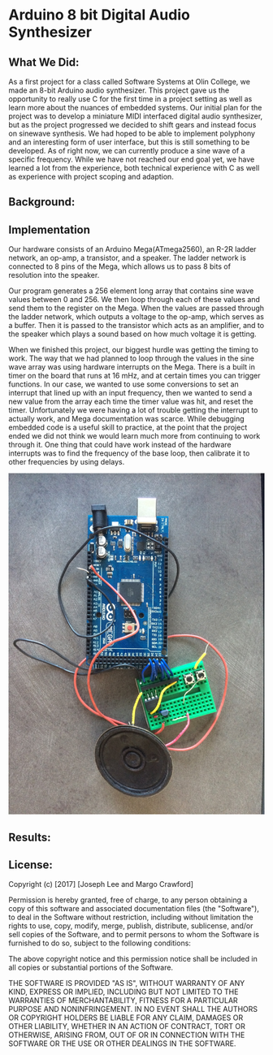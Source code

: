 # Arduino 8 bit Digital Audio Synthesizer
## What We Did:
As a first project for a class called Software Systems at Olin College, we made an 8-bit Arduino audio synthesizer. This project gave us the opportunity to really use C for the first time in a project setting as well as learn more about the nuances of embedded systems. Our initial plan for the project was to develop a miniature MIDI interfaced digital audio synthesizer, but as the project progressed we decided to shift gears and instead focus on sinewave synthesis. We had hoped to be able to implement polyphony and an interesting form of user interface, but this is still something to be developed. As of right now, we can currently produce a sine wave of a specific frequency. While we have not reached our end goal yet, we have learned a lot from the experience, both technical experience with C as well as experience with project scoping and adaption.


## Background:


## Implementation
Our hardware consists of an Arduino Mega(ATmega2560), an R-2R ladder network, an op-amp, a transistor, and a speaker. The ladder network is connected to 8 pins of the Mega, which allows us to pass 8 bits of resolution into the speaker. 

Our program generates a 256 element long array that contains sine wave values between 0 and 256. We then loop through each of these values and send them to the register on the Mega. When the values are passed through the ladder network, which outputs a voltage to the op-amp, which serves as a buffer. Then it is passed to the transistor which acts as an amplifier, and to the speaker which plays a sound based on how much voltage it is getting. 

When we finished this project, our biggest hurdle was getting the timing to work. The way that we had planned to loop through the values in the sine wave array was using hardware interrupts on the Mega. There is a built in timer on the board that runs at 16 mHz, and at certain times you can trigger functions. In our case, we wanted to use some conversions to set an interrupt that lined up with an input frequency, then we wanted to send a new value from the array each time the timer value was hit, and reset the timer. Unfortunately we were having a lot of trouble getting the interrupt to actually work, and Mega documentation was scarce. While debugging embedded code is a useful skill to practice, at the point that the project ended we did not think we would learn much more from continuing to work through it. One thing that could have work instead of the hardware interrupts was to find the frequency of the base loop, then calibrate it to other frequencies by using delays. 

![Image of our circuit](images/IMG_7275.JPG)

## Results:


## License:

Copyright (c) [2017] [Joseph Lee and Margo Crawford]

Permission is hereby granted, free of charge, to any person obtaining a copy
of this software and associated documentation files (the "Software"), to deal
in the Software without restriction, including without limitation the rights
to use, copy, modify, merge, publish, distribute, sublicense, and/or sell
copies of the Software, and to permit persons to whom the Software is
furnished to do so, subject to the following conditions:

The above copyright notice and this permission notice shall be included in all
copies or substantial portions of the Software.

THE SOFTWARE IS PROVIDED "AS IS", WITHOUT WARRANTY OF ANY KIND, EXPRESS OR
IMPLIED, INCLUDING BUT NOT LIMITED TO THE WARRANTIES OF MERCHANTABILITY,
FITNESS FOR A PARTICULAR PURPOSE AND NONINFRINGEMENT. IN NO EVENT SHALL THE
AUTHORS OR COPYRIGHT HOLDERS BE LIABLE FOR ANY CLAIM, DAMAGES OR OTHER
LIABILITY, WHETHER IN AN ACTION OF CONTRACT, TORT OR OTHERWISE, ARISING FROM,
OUT OF OR IN CONNECTION WITH THE SOFTWARE OR THE USE OR OTHER DEALINGS IN THE
SOFTWARE.
